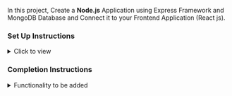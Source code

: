 In this project, Create a **Node.js** Application using Express Framework and MongoDB Database and Connect it to your Frontend Application (React js).

### Set Up Instructions

<details>
<summary>Click to view</summary>

- Download dependencies by running `npm install`
- Start up the app using `npm run dev`
</details>

### Completion Instructions

<details>
<summary>Functionality to be added</summary>
<br/>

The app must have the following functionalities